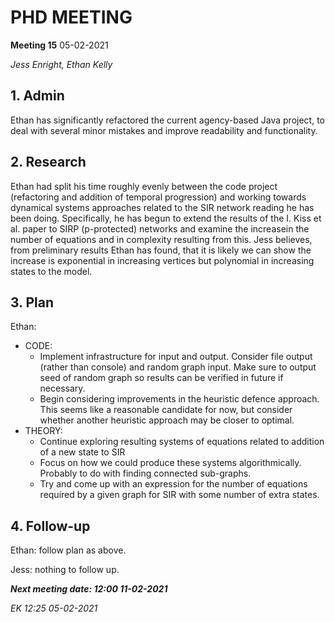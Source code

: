 # PHD MEETING

__Meeting 15__
05-02-2021

_Jess Enright,_
_Ethan Kelly_



## 1. Admin

Ethan has significantly refactored the current agency-based Java project, to deal with several minor mistakes and improve readability and functionality.


## 2. Research

Ethan had split his time roughly evenly between the code project (refactoring and addition of temporal progression) and working towards dynamical systems approaches related to the SIR network reading he has been doing. Specifically, he has begun to extend the results of the I. Kiss et al. paper to SIRP (p-protected) networks and examine the increasein the number of equations and in complexity resulting from this. Jess believes, from preliminary results Ethan has found, that it is likely we can show the increase is exponential in increasing vertices but polynomial in increasing states to the model.


## 3. Plan
Ethan: 
* CODE:
  * Implement infrastructure for input and output. Consider file output (rather than console) and random graph input. Make sure to output seed of random graph so results can be verified in future if necessary.
  * Begin considering improvements in the heuristic defence approach. This seems like a reasonable candidate for now, but consider whether another heuristic approach may be closer to optimal.
* THEORY:
  * Continue exploring resulting systems of equations related to addition of a new state to SIR
  * Focus on how we could produce these systems algorithmically. Probably to do with finding connected sub-graphs.
  * Try and come up with an expression for the number of equations required by a given graph for SIR with some number of extra states.


## 4. Follow-up

Ethan: follow plan as above.

Jess: nothing to follow up.




**_Next meeting date: 12:00 11-02-2021_**



_EK 12:25 05-02-2021_
